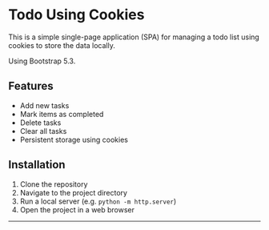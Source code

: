 # Todo Using Cookies

This is a simple single-page application (SPA) for managing a todo list using cookies to store the data locally.

Using Bootstrap 5.3.

## Features

- Add new tasks
- Mark items as completed
- Delete tasks
- Clear all tasks
- Persistent storage using cookies

## Installation

1. Clone the repository
2. Navigate to the project directory
3. Run a local server (e.g. `python -m http.server`)
4. Open the project in a web browser

---